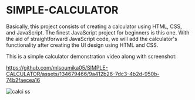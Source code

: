 # SIMPLE-CALCULATOR
Basically, this project consists of creating a calculator using HTML, CSS, and JavaScript. The finest JavaScript project for beginners is this one. With the aid of straightforward JavaScript code, we will add the calculator's functionality after creating the UI design using HTML and CSS.

This is a simple calculator demonstration video along with screenshot:

https://github.com/mlsoumika05/SIMPLE-CALCULATOR/assets/134679466/9a412b26-7dc3-4b2d-950b-74b2faecea16

![calci ss](https://github.com/mlsoumika05/SIMPLE-CALCULATOR/assets/134679466/530723b3-4ffc-4537-886b-d064217ea411)

